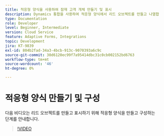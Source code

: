 ```yaml
---
title: 적응형 양식을 사용하여 잠재 고객 개체 만들기 및 표시
description: Dynamics 통합을 사용하여 적응형 양식에서 리드 오브젝트를 만들고 나열합니다.
type: Documentation
role: Developer
level: Beginner, Intermediate
version: Cloud Service
feature: Adaptive Forms, Integrations
topic: Development
jira: KT-9839
exl-id: 804b2fad-34a3-4bcb-913c-9070393a6c9c
source-git-commit: 30d6120ec99f7a95414dbc31c0cb002152bd6763
workflow-type: tm+mt
source-wordcount: '46'
ht-degree: 0%

---
```


# 적응형 양식 만들기 및 구성


다음 비디오는 리드 오브젝트를 만들고 표시하기 위해 적응형 양식을 만들고 구성하는 단계를 안내합니다.

>[!VIDEO](https://video.tv.adobe.com/v/340791?quality=12&learn=on)
